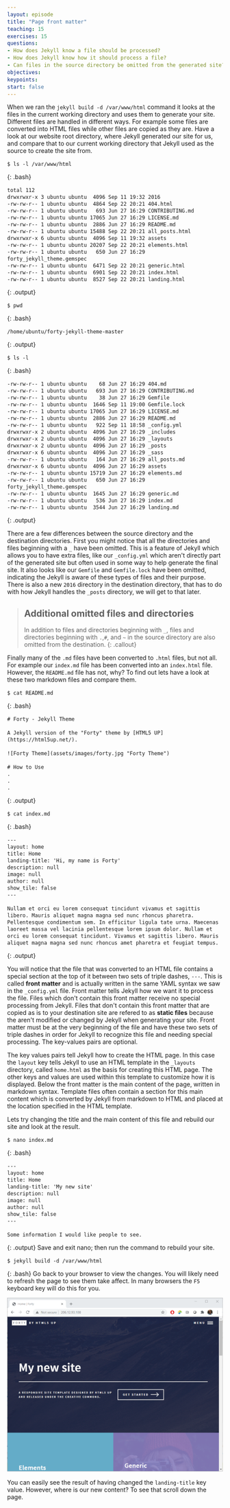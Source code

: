 ```yaml
---
layout: episode
title: "Page front matter"
teaching: 15
exercises: 15
questions:
- How does Jekyll know a file should be processed?
- How does Jekyll know how it should process a file?
- Can files in the source directory be omitted from the generated site?
objectives:
keypoints:
start: false
---
```


When we ran the `jekyll build -d /var/www/html` command it looks at the files in the current working directory and uses them to generate your site. Different files are handled in different ways. For example some files are converted into HTML files while other files are copied as they are. Have a look at our website root directory, where Jekyll generated our site for us, and compare that to our current working directory that Jekyll used as the source to create the site from.

~~~
$ ls -l /var/www/html
~~~
{: .bash}
~~~
total 112
drwxrwxr-x 3 ubuntu ubuntu  4096 Sep 11 19:32 2016
-rw-rw-r-- 1 ubuntu ubuntu  4864 Sep 22 20:21 404.html
-rw-rw-r-- 1 ubuntu ubuntu   693 Jun 27 16:29 CONTRIBUTING.md
-rw-rw-r-- 1 ubuntu ubuntu 17065 Jun 27 16:29 LICENSE.md
-rw-rw-r-- 1 ubuntu ubuntu  2886 Jun 27 16:29 README.md
-rw-rw-r-- 1 ubuntu ubuntu 15488 Sep 22 20:21 all_posts.html
drwxrwxr-x 6 ubuntu ubuntu  4096 Sep 11 19:32 assets
-rw-rw-r-- 1 ubuntu ubuntu 20207 Sep 22 20:21 elements.html
-rw-rw-r-- 1 ubuntu ubuntu   650 Jun 27 16:29 forty_jekyll_theme.gemspec
-rw-rw-r-- 1 ubuntu ubuntu  6471 Sep 22 20:21 generic.html
-rw-rw-r-- 1 ubuntu ubuntu  6901 Sep 22 20:21 index.html
-rw-rw-r-- 1 ubuntu ubuntu  8527 Sep 22 20:21 landing.html

~~~
{: .output}

~~~
$ pwd
~~~
{: .bash}
~~~
/home/ubuntu/forty-jekyll-theme-master
~~~
{: .output}
~~~
$ ls -l
~~~
{: .bash}
~~~
-rw-rw-r-- 1 ubuntu ubuntu    68 Jun 27 16:29 404.md
-rw-rw-r-- 1 ubuntu ubuntu   693 Jun 27 16:29 CONTRIBUTING.md
-rw-rw-r-- 1 ubuntu ubuntu    38 Jun 27 16:29 Gemfile
-rw-rw-r-- 1 ubuntu ubuntu  1646 Sep 11 19:00 Gemfile.lock
-rw-rw-r-- 1 ubuntu ubuntu 17065 Jun 27 16:29 LICENSE.md
-rw-rw-r-- 1 ubuntu ubuntu  2886 Jun 27 16:29 README.md
-rw-rw-r-- 1 ubuntu ubuntu   922 Sep 11 18:58 _config.yml
drwxrwxr-x 2 ubuntu ubuntu  4096 Jun 27 16:29 _includes
drwxrwxr-x 2 ubuntu ubuntu  4096 Jun 27 16:29 _layouts
drwxrwxr-x 2 ubuntu ubuntu  4096 Jun 27 16:29 _posts
drwxrwxr-x 6 ubuntu ubuntu  4096 Jun 27 16:29 _sass
-rw-rw-r-- 1 ubuntu ubuntu   164 Jun 27 16:29 all_posts.md
drwxrwxr-x 6 ubuntu ubuntu  4096 Jun 27 16:29 assets
-rw-rw-r-- 1 ubuntu ubuntu 15719 Jun 27 16:29 elements.md
-rw-rw-r-- 1 ubuntu ubuntu   650 Jun 27 16:29 forty_jekyll_theme.gemspec
-rw-rw-r-- 1 ubuntu ubuntu  1645 Jun 27 16:29 generic.md
-rw-rw-r-- 1 ubuntu ubuntu   536 Jun 27 16:29 index.md
-rw-rw-r-- 1 ubuntu ubuntu  3544 Jun 27 16:29 landing.md
~~~
{: .output}

There are a few differences between the source directory and the destination directories. First you might notice that all the directories and files beginning with a `_` have been omitted. This is a feature of Jekyll which allows you to have extra files, like our `_config.yml` which aren't directly part of the generated site but often used in some way to help generate the final site. It also looks like our `Gemfile` and `Gemfile.lock` have been omitted, indicating the Jekyll is aware of these types of files and their purpose. There is also a new `2016` directory in the destination directory, that has to do with how Jekyll handles the `_posts` directory, we will get to that later.

> ## Additional omitted files and directories
> In addition to files and directories beginning with `_`, files and directories beginning with `.`,`#`, and `~` in the source directory are also omitted from the destination.
{: .callout}

Finally many of the `.md` files have been converted to `.html` files, but not all. For example our `index.md` file has been converted into an `index.html` file. However, the `README.md` file has not, why? To find out lets have a look at these two markdown files and compare them.

~~~
$ cat README.md
~~~
{: .bash}
~~~
# Forty - Jekyll Theme

A Jekyll version of the "Forty" theme by [HTML5 UP](https://html5up.net/).

![Forty Theme](assets/images/forty.jpg "Forty Theme")

# How to Use
.
.
.
~~~
{: .output}
~~~
$ cat index.md
~~~
{: .bash}
~~~
---
layout: home
title: Home
landing-title: 'Hi, my name is Forty'
description: null
image: null
author: null
show_tile: false
---

Nullam et orci eu lorem consequat tincidunt vivamus et sagittis libero. Mauris aliquet magna magna sed nunc rhoncus pharetra. Pellentesque condimentum sem. In efficitur ligula tate urna. Maecenas laoreet massa vel lacinia pellentesque lorem ipsum dolor. Nullam et orci eu lorem consequat tincidunt. Vivamus et sagittis libero. Mauris aliquet magna magna sed nunc rhoncus amet pharetra et feugiat tempus.

~~~
{: .output}

You will notice that the file that was converted to an HTML file contains a special section at the top of it between two sets of triple dashes, `---`. This is called **front matter** and is actually written in the same YAML syntax we saw in the `_config.yml` file. Front matter tells Jekyll how we want it to process the file. Files which don't contain this front matter receive no special processing from Jekyll. Files that don't contain this front matter that are copied as is to your destination site are refered to as **static files** because the aren't modified or changed by Jekyll when generating your site. Front matter must be at the very beginning of the file and have these two sets of triple dashes in order for Jekyll to recognize this file and needing special processing. The key-values pairs are optional.

The key values pairs tell Jekyll how to create the HTML page. In this case the `layout` key tells Jekyll to use an HTML template in the `_layouts` directory, called `home.html` as the basis for creating this HTML page. The other keys and values are used within this template to customize how it is displayed. Below the front matter is the main content of the page, written in markdown syntax. Template files often contain a section for this main content which is converted by Jekyll from markdown to HTML and placed at the location specified in the HTML template.

Lets try changing the title and the main content of this file and rebuild our site and look at the result.
~~~
$ nano index.md
~~~
{: .bash}
~~~
---
layout: home
title: Home
landing-title: 'My new site'
description: null
image: null
author: null
show_tile: false
---

Some information I would like people to see.
~~~
{: .output}
Save and exit nano; then run the command to rebuild your site.
~~~
$ jekyll build -d /var/www/html
~~~
{: .bash}
Go back to your browser to view the changes. You will likely need to refresh the page to see them take affect. In many browsers the `F5` keyboard key will do this for you.

![First Jekyll site modified](../fig/first_jekyll_site_modified.png)

You can easily see the result of having changed the `landing-title` key value. However, where is our new content? To see that scroll down the page.
